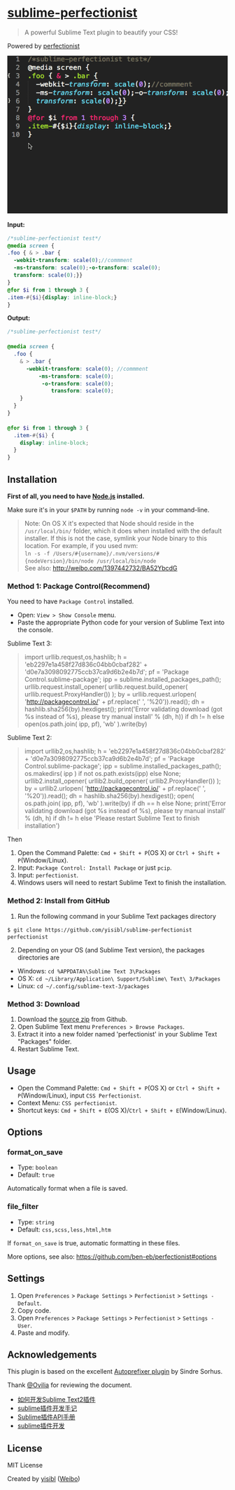 # [sublime-perfectionist](https://packagecontrol.io/packages/Perfectionist)

> A powerful Sublime Text plugin to beautify your CSS!

Powered by [perfectionist](https://github.com/ben-eb/perfectionist)


![screenshot](shot.gif)

**Input:**

```scss
/*sublime-perfectionist test*/
@media screen {
.foo { & > .bar {
  -webkit-transform: scale(0);//commment
  -ms-transform: scale(0);-o-transform: scale(0);
  transform: scale(0);}}
}
@for $i from 1 through 3 {
.item-#{$i}{display: inline-block;}
}
```

**Output:**

```scss
/*sublime-perfectionist test*/

@media screen {
  .foo {
    & > .bar {
      -webkit-transform: scale(0); //commment
          -ms-transform: scale(0);
           -o-transform: scale(0);
              transform: scale(0);
    }
  }
}

@for $i from 1 through 3 {
  .item-#{$i} {
    display: inline-block;
  }
}
```

## Installation

**First of all, you need to have [Node.js](https://nodejs.org/) installed.**

Make sure it's in your `$PATH` by running `node -v` in your command-line.

> Note: On OS X it's expected that Node should reside in the `/usr/local/bin/` folder, 
which it does when installed with the default installer. If this is not the case,
symlink your Node binary to this location. For example, if you used nvm:  
`ln -s -f /Users/#{username}/.nvm/versions/#{nodeVersion}/bin/node /usr/local/bin/node`  
See also: http://weibo.com/1397442732/BA52YbcdG


### Method 1: Package Control(Recommend)

You need to have `Package Control` installed.

* Open: `View > Show Console` menu.
* Paste the appropriate Python code for your version of Sublime Text into the console.

Sublime Text 3:


> import urllib.request,os,hashlib; h = 'eb2297e1a458f27d836c04bb0cbaf282' + 'd0e7a3098092775ccb37ca9d6b2e4b7d'; pf = 'Package Control.sublime-package'; ipp = sublime.installed_packages_path(); urllib.request.install_opener( urllib.request.build_opener( urllib.request.ProxyHandler()) ); by = urllib.request.urlopen( 'http://packagecontrol.io/' + pf.replace(' ', '%20')).read(); dh = hashlib.sha256(by).hexdigest(); print('Error validating download (got %s instead of %s), please try manual install' % (dh, h)) if dh != h else open(os.path.join( ipp, pf), 'wb' ).write(by)


Sublime Text 2:

> import urllib2,os,hashlib; h = 'eb2297e1a458f27d836c04bb0cbaf282' + 'd0e7a3098092775ccb37ca9d6b2e4b7d'; pf = 'Package Control.sublime-package'; ipp = sublime.installed_packages_path(); os.makedirs( ipp ) if not os.path.exists(ipp) else None; urllib2.install_opener( urllib2.build_opener( urllib2.ProxyHandler()) ); by = urllib2.urlopen( 'http://packagecontrol.io/' + pf.replace(' ', '%20')).read(); dh = hashlib.sha256(by).hexdigest(); open( os.path.join( ipp, pf), 'wb' ).write(by) if dh == h else None; print('Error validating download (got %s instead of %s), please try manual install' % (dh, h) if dh != h else 'Please restart Sublime Text to finish installation')

Then

1. Open the Command Palette: `Cmd + Shift + P`(OS X) or `Ctrl + Shift + P`(Window/Linux).
2. Input: `Package Control: Install Package` or just `pcip`.
3. Input: `perfectionist`.
4. Windows users will need to restart Sublime Text to finish the installation.


### Method 2: Install from GitHub

1. Run the following command in your Sublime Text packages directory 
```
$ git clone https://github.com/yisibl/sublime-perfectionist perfectionist
```
2. Depending on your OS (and Sublime Text version), the packages directories are 

  * Windows: `cd %APPDATA%\Sublime Text 3\Packages`
  * OS X: `cd ~/Library/Application\ Support/Sublime\ Text\ 3/Packages`
  * Linux: `cd ~/.config/sublime-text-3/packages`

### Method 3: Download

1. Download the [source zip](https://github.com/yisibl/sublime-perfectionist/archive/master.zip) from Github.
2. Open Sublime Text menu `Preferences > Browse Packages`.
3. Extract it into a new folder named 'perfectionist' in your Sublime Text "Packages" folder.
4. Restart Sublime Text.


## Usage

* Open the Command Palette: `Cmd + Shift + P`(OS X) or `Ctrl + Shift + P`(Window/Linux), input `CSS Perfectionist`.
* Context Menu: `CSS perfectionist`.
* Shortcut keys: `Cmd + Shift + E`(OS X)/`Ctrl + Shift + E`(Window/Linux).

## Options

### format_on_save

* Type: `boolean`
* Default: `true`

Automatically format when a file is saved.

### file_filter

* Type: `string`
* Default: `css,scss,less,html,htm`

If `format_on_save` is true, automatic formatting in these files.

More options, see also: https://github.com/ben-eb/perfectionist#options

## Settings

1. Open `Preferences` > `Package Settings` > `Perfectionist` > `Settings - Default`.
2. Copy code.
3. Open `Preferences` > `Package Settings` > `Perfectionist` > `Settings - User`.
4. Paste and modify.

## Acknowledgements

This plugin is based on the excellent [Autoprefixer plugin](https://github.com/sindresorhus/sublime-autoprefixer) by Sindre Sorhus.

Thank [@Ovilia](https://github.com/Ovilia/) for reviewing the document.

* [如何开发Sublime Text2插件](http://www.welefen.com/how-to-develop-sublime-text-plugin.html)
* [sublime插件开发手记](http://www.hickwu.com/sublime%E6%8F%92%E4%BB%B6%E5%BC%80%E5%8F%91%E6%89%8B%E8%AE%B0)
* [Sublime插件API手册 ](http://mux.alimama.com/posts/549)
* [sublime插件开发](http://mux.alimama.com/posts/541)

## License

MIT License

Created by [yisibl](https://github.com/yisibl/) ([Weibo](http://weibo.com/jieorlin))
